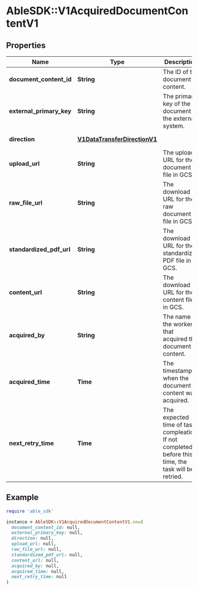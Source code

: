 # AbleSDK::V1AcquiredDocumentContentV1

## Properties

| Name | Type | Description | Notes |
| ---- | ---- | ----------- | ----- |
| **document_content_id** | **String** | The ID of the document content. | [optional] |
| **external_primary_key** | **String** | The primary key of the document in the external system. | [optional] |
| **direction** | [**V1DataTransferDirectionV1**](V1DataTransferDirectionV1.md) |  | [optional][default to &#39;DATA_TRANSFER_DIRECTION_UNSPECIFIED&#39;] |
| **upload_url** | **String** | The upload URL for the document file in GCS. | [optional] |
| **raw_file_url** | **String** | The download URL for the raw document file in GCS. | [optional] |
| **standardized_pdf_url** | **String** | The download URL for the standardized PDF file in GCS. | [optional] |
| **content_url** | **String** | The download URL for the content file in GCS. | [optional] |
| **acquired_by** | **String** | The name of the worker that acquired the document content. | [optional] |
| **acquired_time** | **Time** | The timestamp when the document content was acquired. | [optional] |
| **next_retry_time** | **Time** | The expected time of task compleation. If not completed before this time, the task will be retried. | [optional] |

## Example

```ruby
require 'able_sdk'

instance = AbleSDK::V1AcquiredDocumentContentV1.new(
  document_content_id: null,
  external_primary_key: null,
  direction: null,
  upload_url: null,
  raw_file_url: null,
  standardized_pdf_url: null,
  content_url: null,
  acquired_by: null,
  acquired_time: null,
  next_retry_time: null
)
```

